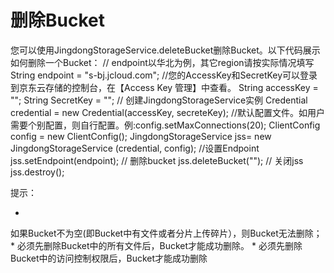 # **删除Bucket**

您可以使用JingdongStorageService.deleteBucket删除Bucket。以下代码展示如何删除一个Bucket：
// endpoint以华北为例，其它region请按实际情况填写
String endpoint = "s-bj.jcloud.com";
//您的AccessKey和SecretKey可以登录到京东云存储的控制台，在【Access Key 管理】中查看。
String accessKey = "<yourAccessKey>";
String SecretKey = "<yourSecretKey>";
// 创建JingdongStorageService实例
Credential credential = new Credential(accessKey, secreteKey);
//默认配置文件。如用户需要个别配置，则自行配置。例:config.setMaxConnections(20);
ClientConfig config = new ClientConfig();
JingdongStorageService jss= new JingdongStorageService (credential, config);
//设置Endpoint
jss.setEndpoint(endpoint);
// 删除bucket
jss.deleteBucket("<bucketName>");
// 关闭jss
jss.destroy();

提示：

* 
如果Bucket不为空(即Bucket中有文件或者分片上传碎片），则Bucket无法删除；
* 
必须先删除Bucket中的所有文件后，Bucket才能成功删除。
* 
必须先删除Bucket中的访问控制权限后，Bucket才能成功删除